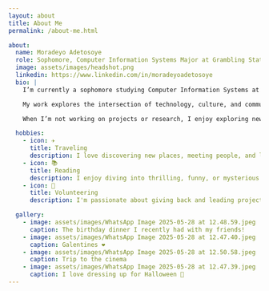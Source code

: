 ```yaml
---
layout: about
title: About Me
permalink: /about-me.html

about:
  name: Moradeyo Adetosoye
  role: Sophomore, Computer Information Systems Major at Grambling State University
  image: assets/images/headshot.png
  linkedin: https://www.linkedin.com/in/moradeyoadetosoye
  bio: |
    I’m currently a sophomore studying Computer Information Systems at Grambling State University in Grambling, Louisiana. I expect to graduate in 2028.

    My work explores the intersection of technology, culture, and community—how digital tools, data, and storytelling can empower underserved voices and drive impact.

    When I’m not working on projects or research, I enjoy exploring new places, co-leading youth initiatives like Preserve Our Roots, and learning more about AI and financial systems.

  hobbies:
    - icon: ✈️
      title: Traveling
      description: I love discovering new places, meeting people, and learning about different cultures.
    - icon: 📚
      title: Reading
      description: I enjoy diving into thrilling, funny, or mysterious books that keep me hooked.
    - icon: 🌱
      title: Volunteering
      description: I'm passionate about giving back and leading projects that uplift my community.

  gallery:
    - image: assets/images/WhatsApp Image 2025-05-28 at 12.48.59.jpeg
      caption: The birthday dinner I recently had with my friends!
    - image: assets/images/WhatsApp Image 2025-05-28 at 12.47.40.jpeg
      caption: Galentines ❤️
    - image: assets/images/WhatsApp Image 2025-05-28 at 12.50.58.jpeg
      caption: Trip to the cinema 
    - image: assets/images/WhatsApp Image 2025-05-28 at 12.47.39.jpeg
      caption: I love dressing up for Halloween 🎃
---
```

